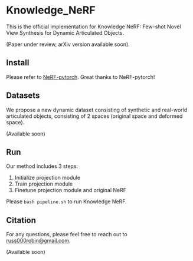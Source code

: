 # Knowledge_NeRF
This is the official implementation for Knowledge NeRF: Few-shot Novel View Synthesis for Dynamic Articulated Objects.

(Paper under review, arXiv version available soon).

## Install

Please refer to [NeRF-pytorch](https://github.com/yenchenlin/nerf-pytorch). Great thanks to NeRF-pytorch!

## Datasets

We propose a new dynamic dataset consisting of synthetic and real-world articulated objects, consisting of 2 spaces (original space and deformed space).

(Available soon)

## Run

Our method includes 3 steps:
1. Initialize projection module
2. Train projection module
3. Finetune projection module and original NeRF

Please `bash pipeline.sh` to run Knowledge NeRF.

## Citation

For any questions, please feel free to reach out to russ000robin@gmail.com.

(Available soon)